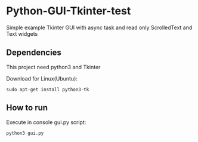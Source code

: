 # Python-GUI-Tkinter-test

Simple example Tkinter GUI with async task and read only ScrolledText and Text widgets

## Dependencies

This project need python3 and Tkinter

Download for Linux(Ubuntu):

```
sudo apt-get install python3-tk
```


## How to run

Execute in console gui.py script:

```
python3 gui.py
```
